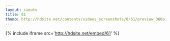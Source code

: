 ```yaml
---
layout: sieutv
title: 61
thumb: http://hdsite.net/contents/videos_screenshots/0/61/preview_360p.mp4.jpg
---
```

{% include iframe src='http://hdsite.net/embed/61' %}
 
